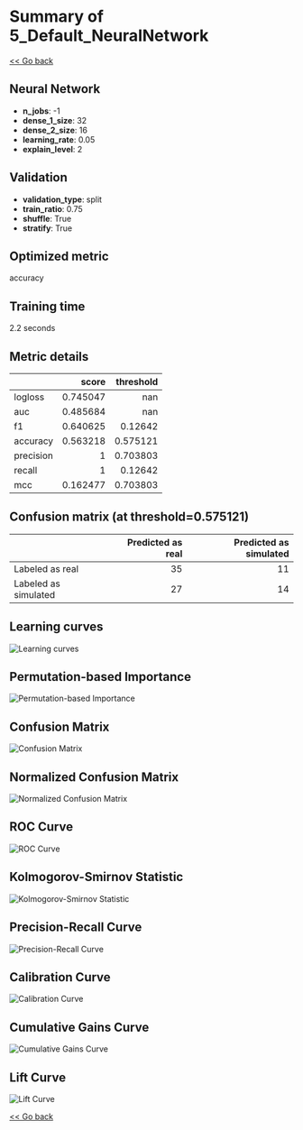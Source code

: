 # Summary of 5_Default_NeuralNetwork

[<< Go back](../README.md)


## Neural Network
- **n_jobs**: -1
- **dense_1_size**: 32
- **dense_2_size**: 16
- **learning_rate**: 0.05
- **explain_level**: 2

## Validation
 - **validation_type**: split
 - **train_ratio**: 0.75
 - **shuffle**: True
 - **stratify**: True

## Optimized metric
accuracy

## Training time

2.2 seconds

## Metric details
|           |    score |   threshold |
|:----------|---------:|------------:|
| logloss   | 0.745047 |  nan        |
| auc       | 0.485684 |  nan        |
| f1        | 0.640625 |    0.12642  |
| accuracy  | 0.563218 |    0.575121 |
| precision | 1        |    0.703803 |
| recall    | 1        |    0.12642  |
| mcc       | 0.162477 |    0.703803 |


## Confusion matrix (at threshold=0.575121)
|                      |   Predicted as real |   Predicted as simulated |
|:---------------------|--------------------:|-------------------------:|
| Labeled as real      |                  35 |                       11 |
| Labeled as simulated |                  27 |                       14 |

## Learning curves
![Learning curves](learning_curves.png)

## Permutation-based Importance
![Permutation-based Importance](permutation_importance.png)
## Confusion Matrix

![Confusion Matrix](confusion_matrix.png)


## Normalized Confusion Matrix

![Normalized Confusion Matrix](confusion_matrix_normalized.png)


## ROC Curve

![ROC Curve](roc_curve.png)


## Kolmogorov-Smirnov Statistic

![Kolmogorov-Smirnov Statistic](ks_statistic.png)


## Precision-Recall Curve

![Precision-Recall Curve](precision_recall_curve.png)


## Calibration Curve

![Calibration Curve](calibration_curve_curve.png)


## Cumulative Gains Curve

![Cumulative Gains Curve](cumulative_gains_curve.png)


## Lift Curve

![Lift Curve](lift_curve.png)



[<< Go back](../README.md)
